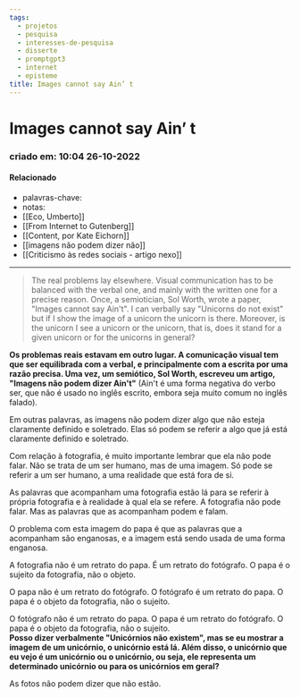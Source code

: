 ```yaml
---
tags:
  - projetos
  - pesquisa
  - interesses-de-pesquisa
  - disserte
  - promptgpt3
  - internet
  - episteme
title: Images cannot say Ain’ t
---
```


# Images cannot say Ain’ t

### criado em: 10:04 26-10-2022

#### Relacionado

- palavras-chave: 
- notas: 
- [[Eco, Umberto]]
- [[From Internet to Gutenberg]]
- [[Content, por Kate Eichorn]]
- [[imagens não podem dizer não]]
- [[Criticismo às redes sociais - artigo nexo]]
---

> The real problems lay elsewhere. Visual communication has to be balanced with the verbal one, and mainly with the written one for a precise reason. Once, a semiotician, Sol Worth, wrote a paper, "Images cannot say Ain't". I can verbally say "Unicorns do not exist" but if I show the image of a unicorn the unicorn is there. Moreover, is the unicorn I see a unicorn or the unicorn, that is, does it stand for a given unicorn or for the unicorns in general?

**Os problemas reais estavam em outro lugar. A comunicação visual tem que ser equilibrada com a verbal, e principalmente com a escrita por uma razão precisa. Uma vez, um semiótico, Sol Worth, escreveu um artigo, "Imagens não podem dizer Ain't"** (Ain't é uma forma negativa do verbo ser, que não é usado no inglês escrito, embora seja muito comum no inglês falado).

Em outras palavras, as imagens não podem dizer algo que não esteja claramente definido e soletrado. Elas só podem se referir a algo que já está claramente definido e soletrado.

Com relação à fotografia, é muito importante lembrar que ela não pode falar. Não se trata de um ser humano, mas de uma imagem. Só pode se referir a um ser humano, a uma realidade que está fora de si.

As palavras que acompanham uma fotografia estão lá para se referir à própria fotografia e à realidade à qual ela se refere. A fotografia não pode falar. Mas as palavras que as acompanham podem e falam.

O problema com esta imagem do papa é que as palavras que a acompanham são enganosas, e a imagem está sendo usada de uma forma enganosa.

A fotografia não é um retrato do papa. É um retrato do fotógrafo. O papa é o sujeito da fotografia, não o objeto.

O papa não é um retrato do fotógrafo. O fotógrafo é um retrato do papa. O papa é o objeto da fotografia, não o sujeito.

O fotógrafo não é um retrato do papa. O papa é um retrato do fotógrafo. O papa é o objeto da fotografia, não o sujeito.  
**Posso dizer verbalmente "Unicórnios não existem", mas se eu mostrar a imagem de um unicórnio, o unicórnio está lá. Além disso, o unicórnio que eu vejo é um unicórnio ou o unicórnio, ou seja, ele representa um determinado unicórnio ou para os unicórnios em geral?**

As fotos não podem dizer que não estão. 
